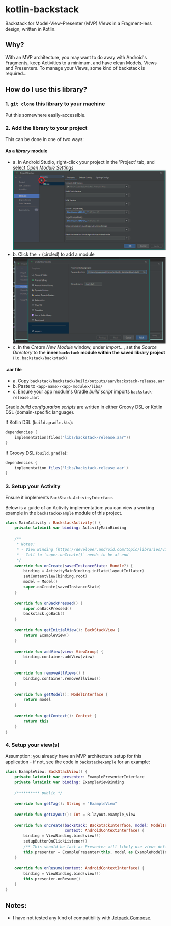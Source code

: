 # kotlin-backstack

Backstack for Model-View-Presenter (MVP) _Views_ in a Fragment-less design, written in Kotlin.

## Why?

With an MVP architecture, you may want to do away with Android's Fragments, keep Activities to a minimum,
and have clean Models, Views and Presenters.
To manage your Views, some kind of backstack is required...


## How do I use this library?

### 1. `git clone` this library to your machine

Put this somewhere easily-accessible.


### 2. Add the library to your project

This can be done in one of two ways:

#### As a _library_ module

- a. In Android Studio, right-click your project in the 'Project' tab, and select _Open Module Settings_ ![Module Settings](module_settings.PNG "Module settings window")
- b. Click the + (circled) to add a module ![Module import](module_import.PNG "Module import window")
- c. In the _Create New Module_ window, under _Import..._, set the _Source Directory_ to the **inner `backstack` module within the saved library project** (i.e. `backstack/backstack`)


#### .aar file

- a. Copy `backstack/backstack/build/outputs/aar/backstack-release.aar` 
- b. Paste to `<app-name>/<app-module>/libs/`
- c. Ensure your app module's Gradle _build script_ imports `backstack-release.aar`:

Gradle _build configuration scripts_ are written in either Groovy DSL or Kotlin DSL (domain-specific language).

If Kotlin DSL (`build.gradle.kts`):

```kotlin
dependencies {
    implementation(files("libs/backstack-release.aar"))
}
```

If Groovy DSL (`build.gradle`):

```groovy
dependencies {
    implementation files('libs/backstack-release.aar')
}
```


### 3. Setup your Activity 

Ensure it implements `BackStack.ActivityInterface`.

Below is a guide of an Activity implementation: you can view a working example in the `backstackexample` module of this project.

```kotlin
class MainActivity : BackstackActivity() {
    private lateinit var binding: ActivityMainBinding
    
    /**
     * Notes:
     * - View Binding (https://developer.android.com/topic/libraries/view-binding) is in-use
     * - Call to `super.onCreate()` needs to be at end
     */
    override fun onCreate(savedInstanceState: Bundle?) {
        binding = ActivityMainBinding.inflate(layoutInflater)
        setContentView(binding.root)
        model = Model()
        super.onCreate(savedInstanceState)
    }

    override fun onBackPressed() {
        super.onBackPressed()
        backstack.goBack()
    }

    override fun getInitialView(): BackStackView {
        return ExampleView()
    }

    override fun addView(view: ViewGroup) {
        binding.container.addView(view)
    }

    override fun removeAllViews() {
        binding.container.removeAllViews()
    }

    override fun getModel(): ModelInterface {
        return model
    }

    override fun getContext(): Context {
        return this
    }
}
```

### 4. Setup your view(s)

Assumption: you already have an MVP architecture setup for this application - if not, see the code in `backstackexample` for an example:

```kotlin
class ExampleView: BackStackView() {
    private lateinit var presenter: ExamplePresenterInterface
    private lateinit var binding: ExampleViewBinding

    /********** public */
    
    override fun getTag(): String = "ExampleView"

    override fun getLayout(): Int = R.layout.example_view

    override fun onCreate(backstack: BackStackInterface, model: ModelInterface,
                          context: AndroidContextInterface) {
        binding = ViewBinding.bind(view!!)
        setupButtonOnClickListener()
        /** This should be last as Presenter will likely use views defined above. **/
        this.presenter = ExamplePresenter(this, model as ExampleModelInterface, backstack)
    }

    override fun onResume(context: AndroidContextInterface) {
        binding = ViewBinding.bind(view!!)
        this.presenter.onResume()
    }
}
```


## Notes:

- I have not tested any kind of compatibility with [Jetpack Compose](https://developer.android.com/jetpack/compose).